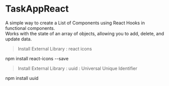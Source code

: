 # TaskAppReact

A simple way to create a List of Components using React Hooks in functional components.<br />
Works with the state of an array of objects, allowing you to add, delete, and update data.<br />

> Install External Library :
react icons

npm install react-icons --save

> Install External Library : 
uuid : Universal Unique Identifier

npm install uuid

